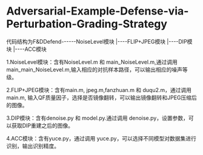# Adversarial-Example-Defense-via-Perturbation-Grading-Strategy

代码结构为F&DDefend------NoiseLevel模块
                               |----FLIP+JPEG模块
                               |----DIP模块
                               |----ACC模块


 1.NoiseLevel模块：含有NoiseLevel.m 和 main_NoiseLevel.m,通过调用 main_main_NoiseLevel.m,输入相应的对抗样本路径，可以输出相应的噪声等级。

 2.FLIP+JPEG模块：含有main.m, jpeg.m,fanzhuan.m 和 duqu2.m，通过调用 main.m, 输入QF质量因子，选择是否镜像翻转，可以输出镜像翻转和JPEG压缩后的图像。

 3.DIP模块：含有denoise.py 和 model.py.通过调用 denoise.py，设置参数，可以获取DIP重建之后的图像。

 4.ACC模块：含有yuce.py，通过调用 yuce.py，可以选择不同模型对数据集进行识别，输出识别精度。
